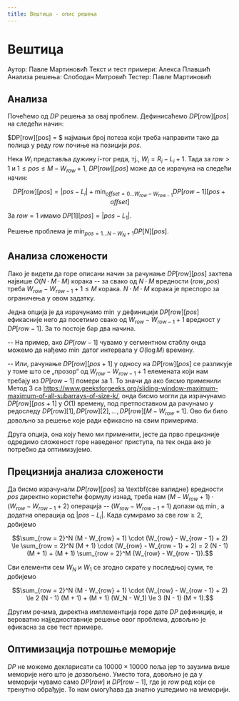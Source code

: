 ```yaml
---
title: Вештица - опис решења
---
```


# Вештица

Аутор: Павле Мартиновић
Текст и тест примери: Алекса Плавшић
Анализа решења: Слободан Митровић
Тестер: Павле Мартиновић

## Анализа
Почећемо од *DP* решења за овај проблем. Дефинисаћемо $DP[row][pos]$ на следећи начин:

$DP[row][pos] = $ најмањи број потеза који треба направити тако да полица у реду $row$ почиње на позицији $pos$.

Нека $W_i$ представља дужину $i$-тог реда, тј., $W_i = R_i - L_i + 1$. Тада за $row > 1$ и $1 \le pos \le M - W_{row} + 1$, $DP[row][pos]$ може да се израчуна на следећи начин:

$$DP[row][pos] = |pos - L_i| + \min_{offset = 0 \ldots W_{row} - W_{row - 1}} DP[row - 1][pos + offset]$$

За $row = 1$ имамо $DP[1][pos] = |pos - L_1|$.

Решење проблема је $\min_{pos = 1 \ldots N - W_N + 1} DP[N][pos]$.

## Анализа сложености
Лако је видети да горе описани начин за рачунање $DP[row][pos]$ захтева највише $O(N \cdot M \cdot M)$ корака -- за свако од $N \cdot M$ вредности $(row, pos)$ треба $W_{row} - W_{row - 1} + 1 \le M$ корака. $N \cdot M \cdot M$ корака је преспоро за ограничења у овом задатку.

Једна опција је да израчунамо $\min$ у дефиницији $DP[row][pos]$ ефикасније него да посетимо свако од $W_{row} - W_{row - 1} + 1$ вредност у $DP[row - 1]$. За то постоје бар два начина.

-- На пример, ако $DP[row - 1]$ чувамо у сегментном стаблу онда можемо да нађемо $\min$ датог интервала у $O(\log M)$ времену.

-- Или, рачунање $DP[row][pos + 1]$ у односу на $DP[row][pos]$ се разликује у томе што се „прозор“ од $W_{row} - W_{row - 1} + 1$ елемената који нам требају из $DP[row - 1]$ помери за $1$. То значи да ако бисмо применили Метод 3 са https://www.geeksforgeeks.org/sliding-window-maximum-maximum-of-all-subarrays-of-size-k/, онда бисмо могли да израчунамо $DP[row][pos + 1]$ у $O(1)$ времену, под претпоставком да рачунамо у редоследу $DP[row][1], DP[row][2], \ldots, DP[row][M - W_{row} + 1]$. Ово би било довољно за решење које ради ефикасно на свим примерима.

Друга опција, она коју ћемо ми применити, јесте да прво прецизније одредимо сложеност горе наведеног приступа, па тек онда ако је потребно да оптимизујемо.

## Прецизнија анализа сложености
Да бисмо израчунали $DP[row][pos]$ за \textbf{све валидне} вредности $pos$ директно користећи формулу изнад, треба нам $(M - W_{row} + 1) \cdot (W_{row} - W_{row - 1} + 2)$ операција -- $(W_{row} - W_{row - 1} + 1)$ долази од $\min$, а додатна операција од $|pos - L_i|$. Када сумирамо за све $row \ge 2$, добијемо

$$\sum_{row = 2}^N (M - W_{row} + 1) \cdot (W_{row} - W_{row - 1} + 2) \le \sum_{row = 2}^N (M + 1) \cdot (W_{row} - W_{row - 1} + 2) = 2 (N - 1) (M + 1) + (M + 1) \sum_{row = 2}^M (W_{row} - W_{row - 1}).$$

Сви елементи сем $W_N$ и $W_1$ се згодно скрате у последњој суми, те добијемо

$$\sum_{row = 2}^N (M - W_{row} + 1) \cdot (W_{row} - W_{row - 1} + 2) \le 2 (N - 1) (M + 1) + (M + 1) (W_N - W_1) \le 3 (N - 1) (M + 1).$$

Другим речима, директна имплементција горе дате $DP$ дефиниције, и вероватно најједноставније решење овог проблема, довољно је ефикасна за све тест примере.

## Оптимизација потрошње меморије
$DP$ не можемо декларисати са $10000 \times 10000$ поља јер то заузима више меморије него што је дозвољено. Уместо тога, довољно је да у меморији чувамо само $DP[row]$ и $DP[row - 1]$, где је $row$ ред који се тренутно обрађује. То нам омогућава да знатно уштедимо на меморији.
